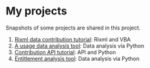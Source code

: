 # My projects

Snapshots of some projects are shared in this project.

1. [Rixml data contribution tutorial](https://github.com/angang0123/my_project/tree/main/Rixml): Rixml and VBA
2. [A usage data analysis tool](https://github.com/angang0123/my_project/tree/main/Usage): Data analysis via Python
3. [Contribution API tutorial](https://github.com/angang0123/my_project/tree/main/Entitlement%20API): API and Python
4. [Entitlement analysis tool](https://github.com/angang0123/my_project/tree/main/Entitlement%20Analysis%20Tool): Data analysis via Python